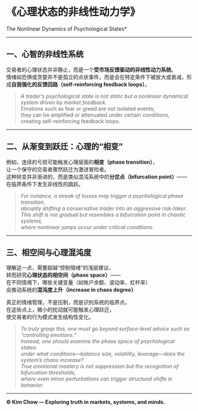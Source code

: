 # 《心理状态的非线性动力学》  
The Nonlinear Dynamics of Psychological States*

---

## 一、心智的非线性系统  
交易者的心理状态并非静止，而是一个**受市场反馈驱动的非线性动力系统**。  
情绪如恐惧或贪婪并不是孤立的点状事件，而是会在特定条件下被放大或衰减，形成**自我强化的反馈回路（self-reinforcing feedback loops）**。  

> *A trader’s psychological state is not static but a nonlinear dynamical system driven by market feedback.*  
> Emotions such as fear or greed are not isolated events;  
> they can be amplified or attenuated under certain conditions,  
> creating self-reinforcing feedback loops.

---

## 二、从渐变到跃迁：心理的“相变”  
例如，连续的亏损可能触发心理层面的**相变（phase transition）**，  
让一个保守的交易者骤然跃迁为激进冒险者。  
这种转变并非渐进的，而是类似混沌系统中的**分岔点（bifurcation point）**——  
在临界条件下发生非线性的跳跃。  

> *For instance, a streak of losses may trigger a psychological phase transition,*  
> *abruptly shifting a conservative trader into an aggressive risk-taker.*  
> *This shift is not gradual but resembles a bifurcation point in chaotic systems,*  
> *where nonlinear jumps occur under critical conditions.*

---

## 三、相空间与心理混沌度  
理解这一点，需要超越“控制情绪”的浅层建议，  
转而研究**心理状态的相空间（phase space）**——  
在不同情境下，哪些关键变量（如账户余额、波动率、杠杆率）  
会推动系统的**混沌度上升（increase in chaos degree）**

真正的情绪管理，不是压制，而是识别系统的临界点。  
在这些点上，微小的扰动就可能触发心理跃迁，  
使交易者的行为模式发生结构性变化。  

> *To truly grasp this, one must go beyond surface-level advice such as “controlling emotions.”*  
> *Instead, one should examine the phase space of psychological states:*  
> *under what conditions—balance size, volatility, leverage—does the system’s chaos increase?*  
> *True emotional mastery is not suppression but the recognition of bifurcation thresholds,*  
> *where even minor perturbations can trigger structural shifts in behavior.*

---

**© Kim Chow — Exploring truth in markets, systems, and minds.**
